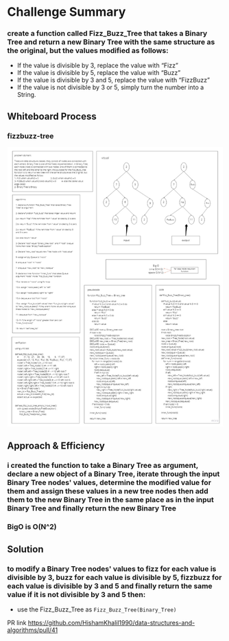 # Challenge Summary
### create a function called Fizz_Buzz_Tree that takes a Binary Tree and return a new Binary Tree with the same structure as the original, but the values modified as follows:
- If the value is divisible by 3, replace the value with “Fizz”
- If the value is divisible by 5, replace the value with “Buzz”
- If the value is divisible by 3 and 5, replace the value with “FizzBuzz”
- If the value is not divisible by 3 or 5, simply turn the number into a String.

## Whiteboard Process
### fizzbuzz-tree
![ex](img/fizzbuzz-tree.jpg)

## Approach & Efficiency
### i created the function to take a Binary Tree as argument, declare a new object of a Binary Tree, iterate through the input Binary Tree nodes' values, determine the modified value for them and assign these values in a new tree nodes then add them to the new Binary Tree in the same place as in the input Binary Tree and finally return the new Binary Tree
### BigO is O(N^2)

## Solution
### to modify a Binary Tree nodes' values to fizz for each value is divisible by 3, buzz for each value is divisible by 5, fizzbuzz for each value is divisible by 3 and 5 and finally return the same value if it is not divisible by 3 and 5 then:
- use the Fizz_Buzz_Tree as `Fizz_Buzz_Tree(Binary_Tree)`

PR link https://github.com/HishamKhalil1990/data-structures-and-algorithms/pull/41
